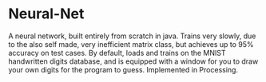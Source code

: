 # Neural-Net
A neural network, built entirely from scratch in java. Trains very slowly, due to the also self made, very inefficient matrix class, but achieves up to 95% accuracy on test cases. By default, loads and trains on the MNIST handwritten digits database, and is equipped with a window for you to draw your own digits for the program to guess. Implemented in Processing.
